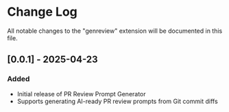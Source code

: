 # Change Log

All notable changes to the "genreview" extension will be documented in this file.

## [0.0.1] - 2025-04-23

### Added

- Initial release of PR Review Prompt Generator
- Supports generating AI-ready PR review prompts from Git commit diffs
